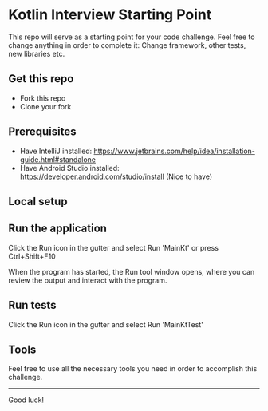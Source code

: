 # Kotlin Interview Starting Point

This repo will serve as a starting point for your code challenge. Feel free to change anything in order to complete it: Change framework, other tests, new libraries etc.

## Get this repo

- Fork this repo
- Clone your fork

## Prerequisites
- Have IntelliJ installed: https://www.jetbrains.com/help/idea/installation-guide.html#standalone
- Have Android Studio installed: https://developer.android.com/studio/install (Nice to have)

## Local setup

## Run the application
Click the Run icon in the gutter and select Run 'MainKt' or press Ctrl+Shift+F10

When the program has started, the Run tool window opens, where you can review the output and interact with the program.

## Run tests
Click the Run icon in the gutter and select Run 'MainKtTest'

## Tools
Feel free to use all the necessary tools you need in order to accomplish this challenge.

---

Good luck!

